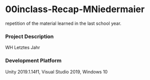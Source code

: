 # 00inclass-Recap-MNiedermaier
repetition of the material learned in the last school year.

### Project Description
WH Letztes Jahr

### Development Platform
Unity 2019.1.14f1, Visual Studio 2019, Windows 10
